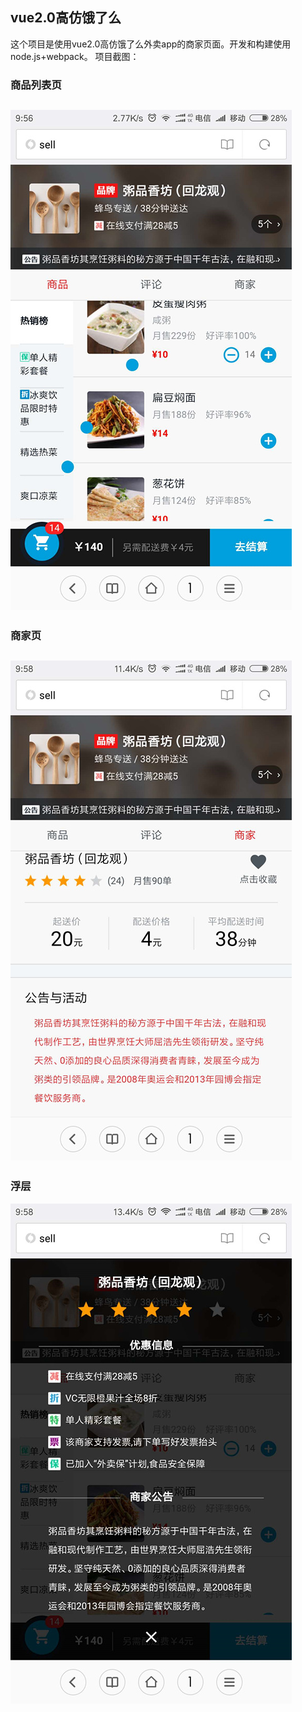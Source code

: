 vue2.0高仿饿了么
-----------
这个项目是使用vue2.0高仿饿了么外卖app的商家页面。开发和构建使用node.js+webpack。
项目截图：
### 商品列表页 ###

![商品列表页](https://github.com/wang-man/eeee/blob/master/2.jpg)
----------
### 商家页 ###
![商家页](https://github.com/wang-man/eeee/blob/master/1.jpg)
----------
### 浮层 ###
![浮层](https://github.com/wang-man/eeee/blob/master/3.jpg)
